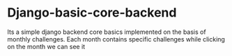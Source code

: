 # Django-basic-core-backend

Its a simple django backend core basics implemented on the basis of monthly challenges.
Each month contains specific challenges while clicking on the month we can see it

